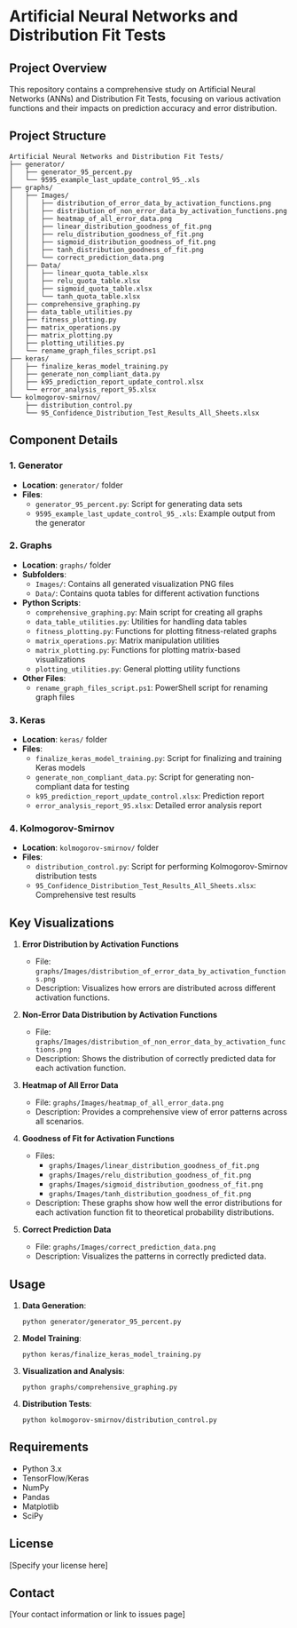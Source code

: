 # Artificial Neural Networks and Distribution Fit Tests

## Project Overview

This repository contains a comprehensive study on Artificial Neural Networks (ANNs) and Distribution Fit Tests, focusing on various activation functions and their impacts on prediction accuracy and error distribution.

## Project Structure

```
Artificial Neural Networks and Distribution Fit Tests/
├── generator/
│   ├── generator_95_percent.py
│   └── 9595_example_last_update_control_95_.xls
├── graphs/
│   ├── Images/
│   │   ├── distribution_of_error_data_by_activation_functions.png
│   │   ├── distribution_of_non_error_data_by_activation_functions.png
│   │   ├── heatmap_of_all_error_data.png
│   │   ├── linear_distribution_goodness_of_fit.png
│   │   ├── relu_distribution_goodness_of_fit.png
│   │   ├── sigmoid_distribution_goodness_of_fit.png
│   │   ├── tanh_distribution_goodness_of_fit.png
│   │   └── correct_prediction_data.png
│   ├── Data/
│   │   ├── linear_quota_table.xlsx
│   │   ├── relu_quota_table.xlsx
│   │   ├── sigmoid_quota_table.xlsx
│   │   └── tanh_quota_table.xlsx
│   ├── comprehensive_graphing.py
│   ├── data_table_utilities.py
│   ├── fitness_plotting.py
│   ├── matrix_operations.py
│   ├── matrix_plotting.py
│   ├── plotting_utilities.py
│   └── rename_graph_files_script.ps1
├── keras/
│   ├── finalize_keras_model_training.py
│   ├── generate_non_compliant_data.py
│   ├── k95_prediction_report_update_control.xlsx
│   └── error_analysis_report_95.xlsx
└── kolmogorov-smirnov/
    ├── distribution_control.py
    └── 95_Confidence_Distribution_Test_Results_All_Sheets.xlsx
```

## Component Details

### 1. Generator

- **Location**: `generator/` folder
- **Files**:
  - `generator_95_percent.py`: Script for generating data sets
  - `9595_example_last_update_control_95_.xls`: Example output from the generator

### 2. Graphs

- **Location**: `graphs/` folder
- **Subfolders**:
  - `Images/`: Contains all generated visualization PNG files
  - `Data/`: Contains quota tables for different activation functions
- **Python Scripts**:
  - `comprehensive_graphing.py`: Main script for creating all graphs
  - `data_table_utilities.py`: Utilities for handling data tables
  - `fitness_plotting.py`: Functions for plotting fitness-related graphs
  - `matrix_operations.py`: Matrix manipulation utilities
  - `matrix_plotting.py`: Functions for plotting matrix-based visualizations
  - `plotting_utilities.py`: General plotting utility functions
- **Other Files**:
  - `rename_graph_files_script.ps1`: PowerShell script for renaming graph files

### 3. Keras

- **Location**: `keras/` folder
- **Files**:
  - `finalize_keras_model_training.py`: Script for finalizing and training Keras models
  - `generate_non_compliant_data.py`: Script for generating non-compliant data for testing
  - `k95_prediction_report_update_control.xlsx`: Prediction report
  - `error_analysis_report_95.xlsx`: Detailed error analysis report

### 4. Kolmogorov-Smirnov

- **Location**: `kolmogorov-smirnov/` folder
- **Files**:
  - `distribution_control.py`: Script for performing Kolmogorov-Smirnov distribution tests
  - `95_Confidence_Distribution_Test_Results_All_Sheets.xlsx`: Comprehensive test results

## Key Visualizations

1. **Error Distribution by Activation Functions**
   - File: `graphs/Images/distribution_of_error_data_by_activation_functions.png`
   - Description: Visualizes how errors are distributed across different activation functions.

2. **Non-Error Data Distribution by Activation Functions**
   - File: `graphs/Images/distribution_of_non_error_data_by_activation_functions.png`
   - Description: Shows the distribution of correctly predicted data for each activation function.

3. **Heatmap of All Error Data**
   - File: `graphs/Images/heatmap_of_all_error_data.png`
   - Description: Provides a comprehensive view of error patterns across all scenarios.

4. **Goodness of Fit for Activation Functions**
   - Files:
     - `graphs/Images/linear_distribution_goodness_of_fit.png`
     - `graphs/Images/relu_distribution_goodness_of_fit.png`
     - `graphs/Images/sigmoid_distribution_goodness_of_fit.png`
     - `graphs/Images/tanh_distribution_goodness_of_fit.png`
   - Description: These graphs show how well the error distributions for each activation function fit to theoretical probability distributions.

5. **Correct Prediction Data**
   - File: `graphs/Images/correct_prediction_data.png`
   - Description: Visualizes the patterns in correctly predicted data.

## Usage

1. **Data Generation**: 
   ```
   python generator/generator_95_percent.py
   ```

2. **Model Training**: 
   ```
   python keras/finalize_keras_model_training.py
   ```

3. **Visualization and Analysis**: 
   ```
   python graphs/comprehensive_graphing.py
   ```

4. **Distribution Tests**: 
   ```
   python kolmogorov-smirnov/distribution_control.py
   ```

## Requirements

- Python 3.x
- TensorFlow/Keras
- NumPy
- Pandas
- Matplotlib
- SciPy


## License

[Specify your license here]

## Contact

[Your contact information or link to issues page]
